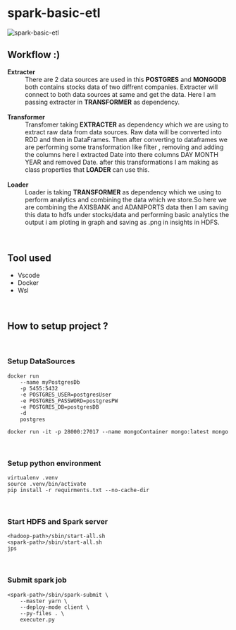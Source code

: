 # spark-basic-etl
![spark-basic-etl](https://user-images.githubusercontent.com/67195682/205505330-647445a9-34e7-4900-b4fc-a4bd2b8087ad.png)
<br>

## Workflow :)
<dl>
<dt><b>Extracter</b></dt>
<dd>There are 2 data sources are used in this <b>POSTGRES</b> and <b>MONGODB</b> both contains stocks data of two diffrent companies. Extracter will connect to both data sources at same and get the data. Here I am passing extracter in <b>TRANSFORMER</b> as dependency.</dd>
<br>

<dt><b>Transformer</b></dt>
<dd>Transfomer taking <b>EXTRACTER</b> as dependency which we are using to extract raw data from data sources. Raw data will be converted into RDD and then in DataFrames. Then after converting to dataframes we are performing some transformation like filter , removing and adding the columns here I extracted Date into there columns DAY MONTH YEAR and removed Date. after this transformations I am making as class properties that <b>LOADER</b> can use this.</dd>
<br>

<dt><b>Loader</b></dt>
<dd>Loader is taking <b>TRANSFORMER</b> as dependency which we using to perform analytics and combining the data which we store.So here we are combining the AXISBANK and ADANIPORTS data then I am saving this data to hdfs under stocks/data and performing basic analytics the output i am ploting in graph and saving as .png in insights in HDFS.</dd>
</dl>
<br>

## Tool used
<ul>
<li>Vscode</li>
<li>Docker</li>
<li>Wsl</li>
</ul>
<br>

## How to setup project ?
<br>

### Setup DataSources 
```
docker run
    --name myPostgresDb
    -p 5455:5432
    -e POSTGRES_USER=postgresUser
    -e POSTGRES_PASSWORD=postgresPW
    -e POSTGRES_DB=postgresDB
    -d
    postgres
```
```
docker run -it -p 28000:27017 --name mongoContainer mongo:latest mongo
```
<br>

### Setup python environment
```
virtualenv .venv
source .venv/bin/activate
pip install -r requirments.txt --no-cache-dir
```

<br>

### Start HDFS and Spark server
```
<hadoop-path>/sbin/start-all.sh
<spark-path>/sbin/start-all.sh
jps
```
<br>

### Submit spark job 
```
<spark-path>/sbin/spark-submit \
    --master yarn \
    --deploy-mode client \
    --py-files . \
    executer.py
```
